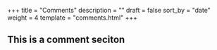 +++
title = "Comments"
description = ""
draft = false
sort_by = "date"
weight = 4
template = "comments.html"
+++

## This is a comment seciton
